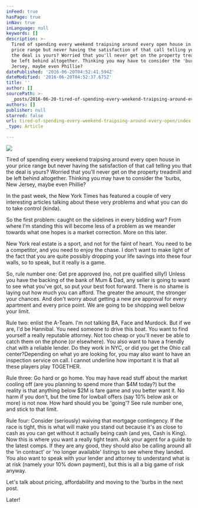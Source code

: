 ```yaml
---
inFeed: true
hasPage: true
inNav: true
inLanguage: null
keywords: []
description: >-
  Tired of spending every weekend traipsing around every open house in your
  price range but never having the satisfaction of that call telling you that
  the deal is yours? Worried that you'll never get on the property treadmill and
  be left behind altogether. Thinking you may have to consider the 'burbs, New
  Jersey, maybe even Phillie?
datePublished: '2016-06-20T04:52:41.594Z'
dateModified: '2016-06-20T04:52:37.675Z'
title: ''
author: []
sourcePath: >-
  _posts/2016-06-20-tired-of-spending-every-weekend-traipsing-around-every-open.md
authors: []
publisher: null
starred: false
url: tired-of-spending-every-weekend-traipsing-around-every-open/index.html
_type: Article

---
```

![](https://the-grid-user-content.s3-us-west-2.amazonaws.com/00a1437e-632a-4ebf-89c9-e5e0009af386.jpg)

Tired of spending every weekend traipsing around every open house in your price range but never having the satisfaction of that call telling you that the deal is yours? Worried that you'll never get on the property treadmill and be left behind altogether. Thinking you may have to consider the 'burbs, New Jersey, maybe even Phillie?

In the past week, the New York Times has featured a couple of very interesting articles talking about these very problems and what you can do to take control (kinda).

So the first problem: caught on the sidelines in every bidding war? From where I'm standing this will become less of a problem as we meander towards what one hopes is a market correction. More on this later.

New York real estate is a sport, and not for the faint of heart. You need to be a competitor, and you need to enjoy the chase. I don't want to make light of the fact that you are quite possibly dropping your life savings into these four walls, so to speak, but it really is a game.

So, rule number one: Get pre approved (no, not pre qualified silly!) Unless you have the backing of the bank of Mum & Dad, any seller is going to want to see what you've got, so put your best foot forward. There is no shame is laying out how much you can afford. The greater the amount, the stronger your chances. And don't worry about getting a new pre approval for every apartment and every price point. We are going to be shopping well below your limit.

Rule two: enlist the A-Team. I'm not talking BA, Face and Murdock. But if we are, I'd be Hannibal. You need someone to drive this boat. You want to find yourself a really reputable attorney. Not too cheap or you'll never be able to catch them on the phone (or elsewhere). You also want to have a friendly chat with a reliable lender. Do they work in NYC, or did you get the Ohio call center?Depending on what yo are looking for, you may also want to have an inspection service on call. I cannot underline how important it is that all these players play TOGETHER.

Rule three: Go hard or go home. You may have read stuff about the market cooling off (are you planning to spend more than $4M today?) but the reality is that anything below $2M is fare game and you better want it. No harm if you don't, but the time for lowball offers (say 10% below ask or more) is not now. How hard should you be 'going'? See rule number one, and stick to that limit.

Rule four: Consider (seriously) waiving that mortgage contingency. If the race is tight, this is what will make you stand out because it's as close to cash as you can get without it actually being cash (and yes, Cash is King). Now this is where you want a really tight team. Ask your agent for a guide to the latest comps. If they are any good, they should also be calling around all the 'in contract' or 'no longer available' listings to see where they landed. You also want to speak with your lender and attorney to understand what is at risk (namely your 10% down payment), but this is all a big game of risk anyway.

Let's talk about pricing, affordability and moving to the 'burbs in the next post.

Later!